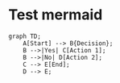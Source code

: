 # Test mermaid

```mermaid
graph TD;
    A[Start] --> B{Decision};
    B -->|Yes| C[Action 1];
    B -->|No| D[Action 2];
    C --> E[End];
    D --> E;
```
